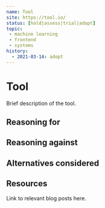 ```yaml
---
name: Tool
site: https://tool.io/
status: [hold|assess|trial|adopt]
topic:
 - machine learning
 - frontend
 - systems
history:
  - 2021-03-14: adopt
---
```


# Tool
Brief description of the tool.

## Reasoning for

## Reasoning against

## Alternatives considered

## Resources
Link to relevant blog posts here.